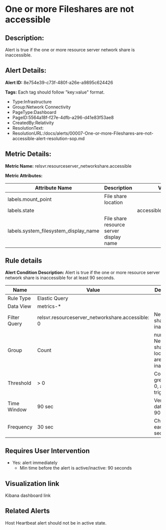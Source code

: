 # One or more Fileshares are not accessible

## Description: 
Alert is true if the one or more resource server network share is inaccessible.

## Alert Details:
**Alert ID:** 8e754e39-c73f-480f-a26e-a9895c624426

**Tags:**
Each tag should follow "key:value" format.

- Type:Infrastructure
- Group:Network Connectivity
- PageType:Dashboard
- PageID:5564a18f-f27e-4dfb-a296-d41e83f53ae8
- CreatedBy:Relativity
- ResolutionText:
- ResolutionURL:/docs/alerts/00007-One-or-more-Fileshares-are-not-accessible-alert-resolution-sop.md

## Metric Details:
**Metric Name:** relsvr.resourceserver_networkshare.accessible

**Metric Attributes:**

|Attribute Name|Description|Value|
|-------|---|--|
|labels.mount_point|File share location||
|labels.state||accessible/inaccessible|
|labels.system_filesystem_display_name|File share resource server display name||

## Rule details
**Alert Condition Description:** Alert is true if the one or more resource server network share is inaccessible for at least 90 seconds.

|Name|Value|Description|
|-|-|-|
|Rule Type| Elastic Query||
|Data View| metrics-*||
|Filter Query|relsvr.resourceserver_networkshare.accessible: 0|Network share is inaccessible|
|Group| Count|number of Network share locations are inaccessible|
|Threshold| > 0| Count greter than 0, alert triggers|
|Time Window| 90 sec| Verified data for last 90 sec|
|Frequency| 30 sec |Checks for each 30 seconds|

## Requires User Intervention
- Yes: alert immediately
  - Min time before the alert is active/inactive: 90 seconds

## Visualization link
Kibana dashboard link

## Related Alerts
Host Heartbeat alert should not be in active state.

